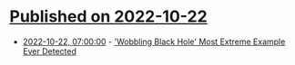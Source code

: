 # [Published on 2022-10-22](index.md)

* [2022-10-22, 07:00:00](https://science.slashdot.org/story/22/10/21/2227243/wobbling-black-hole-most-extreme-example-ever-detected?utm_source=rss1.0mainlinkanon&utm_medium=feed) - ['Wobbling Black Hole' Most Extreme Example Ever Detected](https://science.slashdot.org/story/22/10/21/2227243/wobbling-black-hole-most-extreme-example-ever-detected?utm_source=rss1.0mainlinkanon&utm_medium=feed)
